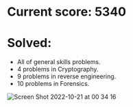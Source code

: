 # Current score: 5340
# Solved: 
  - All of general skills problems.
  - 4 problems in Cryptography.
  - 9 problems in reverse engineering.
  - 10 problems in Forensics.

![Screen Shot 2022-10-21 at 00 34 16](https://user-images.githubusercontent.com/61026156/197078417-b487a3a0-3fdf-47eb-9075-0c4251830a7f.png)
